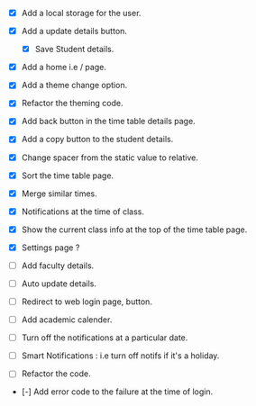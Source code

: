- [x] Add a local storage for the user.
- [x] Add a update details button.
  - [x] Save Student details.
- [x] Add a home i.e / page.
- [x] Add a theme change option.
- [x] Refactor the theming code.
- [x] Add back button in the time table details page.
- [x] Add a copy button to the student details.
- [x] Change spacer from the static value to relative.

- [x] Sort the time table page.
- [x] Merge similar times.
- [x] Notifications at the time of class.
- [x] Show the current class info at the top of the time table page.
- [x] Settings page ?

- [ ] Add faculty details.
- [ ] Auto update details.
- [ ] Redirect to web login page, button.
- [ ] Add academic calender.

- [ ] Turn off the notifications at a particular date.
- [ ] Smart Notifications : i.e turn off notifs if it's a holiday.
- [ ] Refactor the code.
- [-] Add error code to the failure at the time of login.
